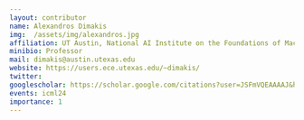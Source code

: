 ```yaml
---
layout: contributor
name: Alexandros Dimakis
img:  /assets/img/alexandros.jpg 
affiliation: UT Austin, National AI Institute on the Foundations of Machine Learning
minibio: Professor
mail: dimakis@austin.utexas.edu
website: https://users.ece.utexas.edu/~dimakis/
twitter: 
googlescholar: https://scholar.google.com/citations?user=JSFmVQEAAAAJ&hl=en
events: icml24
importance: 1
---
```

